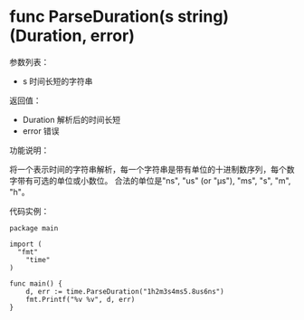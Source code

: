 # func ParseDuration(s string) (Duration, error)

参数列表：
- s 时间长短的字符串

返回值：
- Duration 解析后的时间长短
- error 错误

功能说明：

将一个表示时间的字符串解析，每一个字符串是带有单位的十进制数序列，每个数字带有可选的单位或小数位。
合法的单位是"ns", "us" (or "µs"), "ms", "s", "m", "h"。

代码实例：

    package main

    import (
      "fmt"
    	"time"
    )
    
    func main() {
    	d, err := time.ParseDuration("1h2m3s4ms5.8us6ns")
    	fmt.Printf("%v %v", d, err)
    }
